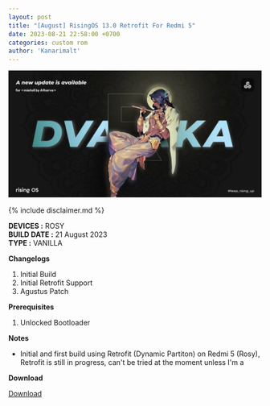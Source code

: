 ```yaml
---
layout: post
title: "[August] RisingOS 13.0 Retrofit For Redmi 5"
date: 2023-08-21 22:58:00 +0700
categories: custom rom
author: 'Kanarimalt'
---
```

![RisingOS Banner](/assets/images/banner/devaraka1.jpg)

{% include disclaimer.md %}

**DEVICES :** ROSY<br>
**BUILD DATE :** 21 August 2023<br>
**TYPE :** VANILLA

**Changelogs**
<ol>
    <li>Initial Build</li>
    <li>Initial Retrofit Support</li>
    <li>Agustus Patch</li>
</ol>

**Prerequisites**
<ol>
    <li>Unlocked Bootloader</li>
</ol>

**Notes**
<ul>
    <li>Initial and first build using Retrofit (Dynamic Partiton) on Redmi 5 (Rosy), Retrofit is still in progress, can't be tried at the moment unless I'm a</li>
</ul>

**Download**

[Download](https://sourceforge.net/projects/rom-builders/files/rosy/risingOS-v1.3-Dvaraka-RELEASE-202308211414-rosy-VANILLA-COMMUNITY.zip/download)





